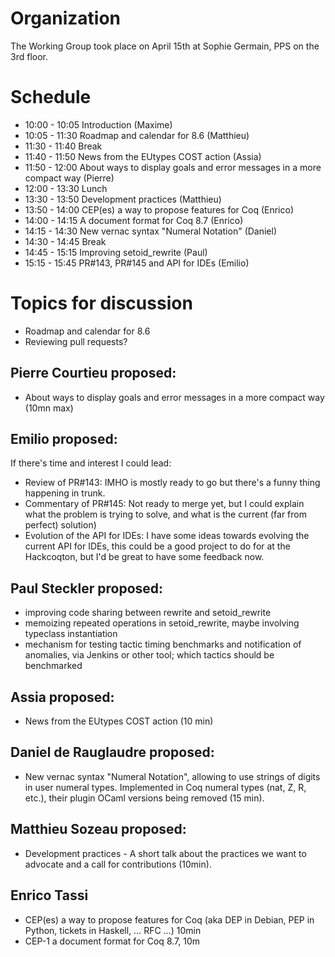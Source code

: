 Organization
============

The Working Group took place on April 15th at Sophie Germain, PPS on the 3rd floor.

Schedule
========

-   10:00 - 10:05 Introduction (Maxime)
-   10:05 - 11:30 Roadmap and calendar for 8.6 (Matthieu)
-   11:30 - 11:40 Break
-   11:40 - 11:50 News from the EUtypes COST action (Assia)
-   11:50 - 12:00 About ways to display goals and error messages in a more compact way (Pierre)
-   12:00 - 13:30 Lunch
-   13:30 - 13:50 Development practices (Matthieu)
-   13:50 - 14:00 CEP(es) a way to propose features for Coq (Enrico)
-   14:00 - 14:15 A document format for Coq 8.7 (Enrico)
-   14:15 - 14:30 New vernac syntax "Numeral Notation" (Daniel)
-   14:30 - 14:45 Break
-   14:45 - 15:15 Improving setoid\_rewrite (Paul)
-   15:15 - 15:45 PR\#143, PR\#145 and API for IDEs (Emilio)

Topics for discussion
=====================

-   Roadmap and calendar for 8.6
-   Reviewing pull requests?

Pierre Courtieu proposed:
-------------------------

-   About ways to display goals and error messages in a more compact way (10mn max)

Emilio proposed:
----------------

If there's time and interest I could lead:

-   Review of PR\#143: IMHO is mostly ready to go but there's a funny thing happening in trunk.
-   Commentary of PR\#145: Not ready to merge yet, but I could explain what the problem is trying to solve, and what is the current (far from perfect) solution)
-   Evolution of the API for IDEs: I have some ideas towards evolving the current API for IDEs, this could be a good project to do for at the Hackcoqton, but I'd be great to have some feedback now.

Paul Steckler proposed:
-----------------------

-   improving code sharing between rewrite and setoid\_rewrite
-   memoizing repeated operations in setoid\_rewrite, maybe involving typeclass instantiation
-   mechanism for testing tactic timing benchmarks and notification of anomalies, via Jenkins or other tool; which tactics should be benchmarked

Assia proposed:
---------------

-   News from the EUtypes COST action (10 min)

Daniel de Rauglaudre proposed:
------------------------------

-   New vernac syntax "Numeral Notation", allowing to use strings of digits in user numeral types. Implemented in Coq numeral types (nat, Z, R, etc.), their plugin OCaml versions being removed (15 min).

Matthieu Sozeau proposed:
-------------------------

-   Development practices - A short talk about the practices we want to advocate and a call for contributions (10min).

Enrico Tassi
------------

-   CEP(es) a way to propose features for Coq (aka DEP in Debian, PEP in Python, tickets in Haskell, … RFC …) 10min
-   CEP-1 a document format for Coq 8.7, 10m

